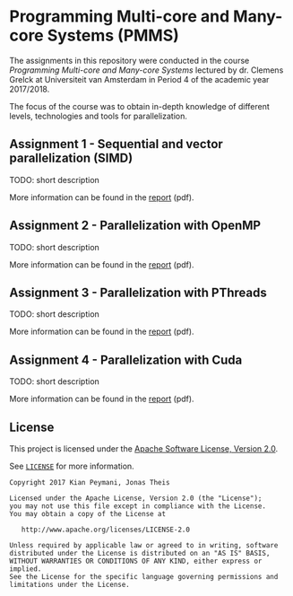 # Programming Multi-core and Many-core Systems (PMMS)
The assignments in this repository were conducted in the course *Programming Multi-core and Many-core Systems* lectured by dr. Clemens Grelck at Universiteit van Amsterdam in Period 4 of the academic year 2017/2018.

The focus of the course was to obtain in-depth knowledge of different levels, technologies and tools for parallelization.


## Assignment 1 - Sequential and vector parallelization (SIMD)
TODO: short description

More information can be found in the [report](assets/report-assignment-1.pdf) (pdf).

## Assignment 2 - Parallelization with OpenMP
TODO: short description

More information can be found in the [report](assets/report-assignment-2.pdf) (pdf).


## Assignment 3 - Parallelization with PThreads
TODO: short description

More information can be found in the [report](assets/report-assignment-3.pdf) (pdf).


## Assignment 4 - Parallelization with Cuda 
TODO: short description

More information can be found in the [report](assets/report-assignment-4.pdf) (pdf).

## License
This project is licensed under the [Apache Software License, Version 2.0](http://www.apache.org/licenses/LICENSE-2.0).

See [`LICENSE`](LICENSE) for more information.

    Copyright 2017 Kian Peymani, Jonas Theis
    
    Licensed under the Apache License, Version 2.0 (the "License");
    you may not use this file except in compliance with the License.
    You may obtain a copy of the License at
    
       http://www.apache.org/licenses/LICENSE-2.0
    
    Unless required by applicable law or agreed to in writing, software
    distributed under the License is distributed on an "AS IS" BASIS,
    WITHOUT WARRANTIES OR CONDITIONS OF ANY KIND, either express or implied.
    See the License for the specific language governing permissions and
    limitations under the License.
